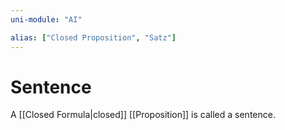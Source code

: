 ```yaml
---
uni-module: "AI"

alias: ["Closed Proposition", "Satz"]
---
```


# Sentence

A [[Closed Formula|closed]] [[Proposition]] is called a sentence.
